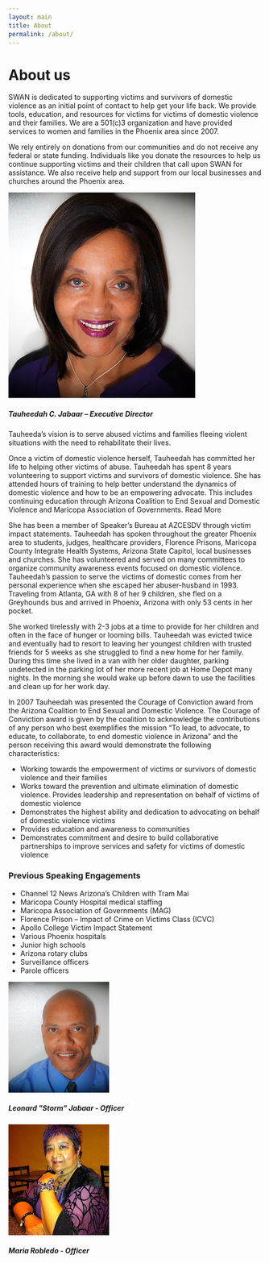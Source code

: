 ```yaml
---
layout: main
title: About
permalink: /about/
---
```


<div id="about">
	<div class="heading">
		<h1>About us</h1>
	</div>
	<div class="content">
		<div class="our-story">
			<p>SWAN is dedicated to supporting victims and survivors of domestic violence as an initial point of contact to help get your life back.  We provide tools, education, and resources for victims for victims of domestic violence and their families.  We are a 501(c)3 organization and have provided services to women and families in the Phoenix area since 2007.</p>
			<p>We rely entirely on donations from our communities and do not receive any federal or state funding.  Individuals like you donate the resources to help us continue supporting victims and their children that call upon SWAN for assistance.  We also receive help and support from our local businesses and churches around the Phoenix area.</p>
		</div>
		<div class="tj-profile">
			<img src="/assets/images/about-page/TauheedahProfile.png" alt="picture of tauheedah">
			<h5 class="img-subtitle">Tauheedah C. Jabaar – Executive Director</h5>
			<p>Tauheeda’s vision is to serve abused victims and families fleeing violent situations with the need to rehabilitate their lives.</p>
			<p>Once a victim of domestic violence herself, Tauheedah has committed her life to helping other victims of abuse.  Tauheedah has spent 8 years volunteering to support victims and survivors of domestic violence.  She has attended hours of training to help better understand the dynamics of domestic violence and how to be an empowering advocate.  This includes continuing education through Arizona Coalition to End Sexual and Domestic Violence and Maricopa Association of Governments. <a class="read-more" data-toggle="collapse" data-target="#tj-info">Read More</a></p>
			<div id="tj-info" class="collapse">
				<p>She has been a member of Speaker’s Bureau at AZCESDV through victim impact statements.  Tauheedah has spoken throughout the greater Phoenix area to students, judges, healthcare providers, Florence Prisons, Maricopa County Integrate Health Systems, Arizona State Capitol, local businesses and churches.  She has volunteered and served on many committees to organize community awareness events focused on domestic violence.
				Tauheedah’s passion to serve the victims of domestic comes from her personal experience when she escaped her abuser-husband in 1993.  Traveling from Atlanta, GA with 8 of her 9 children, she fled on a Greyhounds bus and arrived in Phoenix, Arizona with only 53 cents in her pocket.</p>
				<p>She worked tirelessly with 2-3 jobs at a time to provide for her children and often in the face of hunger or looming bills.  Tauheedah was evicted twice and eventually had to resort to leaving her youngest children with trusted friends for 5 weeks as she struggled to find a new home for her family.  During this time she lived in a van with her older daughter, parking undetected in the parking lot of her more recent job at Home Depot many nights.  In the morning she would wake up before dawn to use the facilities and clean up for her work day.</p>
				<p>In 2007 Tauheedah was presented the Courage of Conviction award from the Arizona Coalition to End Sexual and Domestic Violence.  The Courage of Conviction award is given by the coalition to acknowledge the contributions of any person who best exemplifies the mission “To lead, to advocate, to educate, to collaborate, to end domestic violence in Arizona” and the person receiving this award would demonstrate the following characteristics:</p>
				<ul>
					<li>Working towards the empowerment of victims or survivors of domestic violence and their families</li>
					<li>Works toward the prevention and ultimate elimination of domestic violence.  Provides leadership and representation on behalf of victims of domestic violence</li>
					<li>Demonstrates the highest ability and dedication to advocating on behalf of domestic violence victims</li>
					<li>Provides education and awareness to communities</li>
					<li>Demonstrates commitment and desire to build collaborative partnerships to improve services and safety for victims of domestic violence</li>
				</ul>
				<h3>Previous Speaking Engagements</h3>
				<ul>
					<li>Channel 12 News Arizona’s Children with Tram Mai</li>
					<li>Maricopa County Hospital medical staffing</li>
					<li>Maricopa Association of Governments (MAG)</li>
					<li>Florence Prison – Impact of Crime on Victims Class (ICVC)</li>
					<li>Apollo College Victim Impact Statement</li>
					<li>Various Phoenix hospitals</li>
					<li>Junior high schools</li>
					<li>Arizona rotary clubs</li>
					<li>Surveillance officers</li>
					<li>Parole officers</li>
				</ul>
			</div>
		</div>
		<div class="profile-pics">
			<div class="profile">
				<img src="/assets/images/about-page/StormProfile.png" alt="storms profile image" width="200" height="220">
				<h5>Leonard "Storm" Jabaar - Officer</h5>
			</div>
			<div class="profile">
				<img src="/assets/images/about-page/MariaProfile.png" alt="marias profile image" width="200" height="220">
				<h5>Maria Robledo - Officer</h5>
			</div>
		</div>
	</div>

</div>

